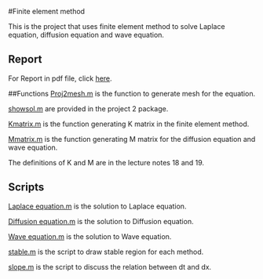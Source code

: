 #Finite element method

This is the project that uses finite element method to solve Laplace equation, diffusion equation and wave equation.

## Report
For Report in pdf file, click [here](https://github.com/blacksde/Numerical-Methods-for-Differential-Equations/blob/master/finite%20element%20method/finite%20element%20method.pdf).

##Functions
[Proj2mesh.m](https://github.com/blacksde/Numerical-Methods-for-Differential-Equations/blob/master/finite%20element%20method/Proj2mesh.m) is the function to generate mesh for the equation.

[showsol.m](https://github.com/blacksde/Numerical-Methods-for-Differential-Equations/blob/master/finite%20element%20method/showsol.m) are provided in the project 2 package.

[Kmatrix.m](https://github.com/blacksde/Numerical-Methods-for-Differential-Equations/blob/master/finite%20element%20method/Kmatrix.m) is the function generating K matrix in the finite element method.

[Mmatrix.m](https://github.com/blacksde/Numerical-Methods-for-Differential-Equations/blob/master/finite%20element%20method/Mmatrix.m) is the function generating M matrix for the diffusion equation and wave equation.

The definitions of K and M are in the lecture notes 18 and 19.

## Scripts
[Laplace equation.m](https://github.com/blacksde/Numerical-Methods-for-Differential-Equations/blob/master/finite%20element%20method/Laplace%20equation.m) is the solution to Laplace equation.

[Diffusion equation.m](https://github.com/blacksde/Numerical-Methods-for-Differential-Equations/blob/master/finite%20element%20method/Diffusion%20equation.m) is the solution to Diffusion equation.

[Wave equation.m](https://github.com/blacksde/Numerical-Methods-for-Differential-Equations/blob/master/finite%20element%20method/Wave%20equation.m) is the solution to Wave equation.

[stable.m](https://github.com/blacksde/Numerical-Methods-for-Differential-Equations/blob/master/finite%20element%20method/stable.m) is the script to draw stable region for each method.

[slope.m](https://github.com/blacksde/Numerical-Methods-for-Differential-Equations/blob/master/finite%20element%20method/slope.m) is the script to discuss the relation between dt and dx. 